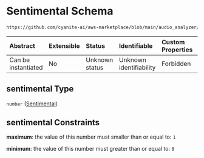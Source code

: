# Sentimental Schema

```txt
https://github.com/cyanite-ai/aws-marketplace/blob/main/audio_analyzer/schemes/marketplace_v1/schema/TaggingV8.schema.json#/$defs/MoodAdvancedScoresV1/properties/sentimental
```



| Abstract            | Extensible | Status         | Identifiable            | Custom Properties | Additional Properties | Access Restrictions | Defined In                                                                     |
| :------------------ | :--------- | :------------- | :---------------------- | :---------------- | :-------------------- | :------------------ | :----------------------------------------------------------------------------- |
| Can be instantiated | No         | Unknown status | Unknown identifiability | Forbidden         | Allowed               | none                | [TaggingV8.schema.json\*](../out/TaggingV8.schema.json "open original schema") |

## sentimental Type

`number` ([Sentimental](taggingv8-defs-moodadvancedscoresv1-properties-sentimental.md))

## sentimental Constraints

**maximum**: the value of this number must smaller than or equal to: `1`

**minimum**: the value of this number must greater than or equal to: `0`
